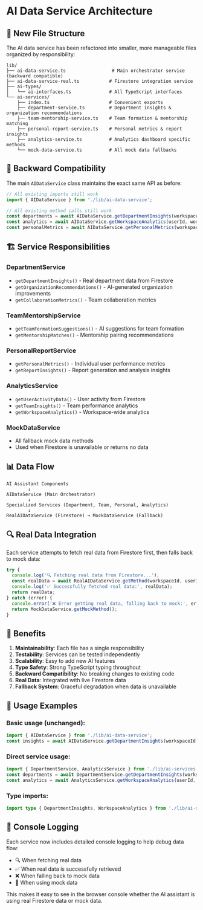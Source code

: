# AI Data Service Architecture

## 📁 **New File Structure**

The AI data service has been refactored into smaller, more manageable files organized by responsibility:

```
lib/
├── ai-data-service.ts                 # Main orchestrator service (backward compatible)
├── ai-data-service-real.ts           # Firestore integration service
├── ai-types/
│   └── ai-interfaces.ts              # All TypeScript interfaces
└── ai-services/
    ├── index.ts                      # Convenient exports
    ├── department-service.ts         # Department insights & organization recommendations
    ├── team-mentorship-service.ts    # Team formation & mentorship matching
    ├── personal-report-service.ts    # Personal metrics & report insights
    ├── analytics-service.ts          # Analytics dashboard specific methods
    └── mock-data-service.ts          # All mock data fallbacks
```

## 🔄 **Backward Compatibility**

The main `AIDataService` class maintains the exact same API as before:

```typescript
// All existing imports still work
import { AIDataService } from './lib/ai-data-service';

// All existing method calls still work
const departments = await AIDataService.getDepartmentInsights(workspaceId, userId);
const analytics = await AIDataService.getWorkspaceAnalytics(userId, workspaceId);
const personalMetrics = await AIDataService.getPersonalMetrics(workspaceId, userId);
```

## 🏗️ **Service Responsibilities**

### **DepartmentService**
- `getDepartmentInsights()` - Real department data from Firestore
- `getOrganizationRecommendations()` - AI-generated organization improvements
- `getCollaborationMetrics()` - Team collaboration metrics

### **TeamMentorshipService**
- `getTeamFormationSuggestions()` - AI suggestions for team formation
- `getMentorshipMatches()` - Mentorship pairing recommendations

### **PersonalReportService**
- `getPersonalMetrics()` - Individual user performance metrics
- `getReportInsights()` - Report generation and analysis insights

### **AnalyticsService**
- `getUserActivityData()` - User activity from Firestore
- `getTeamInsights()` - Team performance analytics
- `getWorkspaceAnalytics()` - Workspace-wide analytics

### **MockDataService**
- All fallback mock data methods
- Used when Firestore is unavailable or returns no data

## 📊 **Data Flow**

```
AI Assistant Components
        ↓
AIDataService (Main Orchestrator)
        ↓
Specialized Services (Department, Team, Personal, Analytics)
        ↓
RealAIDataService (Firestore) → MockDataService (Fallback)
```

## 🔍 **Real Data Integration**

Each service attempts to fetch real data from Firestore first, then falls back to mock data:

```typescript
try {
  console.log('🔍 Fetching real data from Firestore...');
  const realData = await RealAIDataService.getMethod(workspaceId, userId);
  console.log('✅ Successfully fetched real data:', realData);
  return realData;
} catch (error) {
  console.error('❌ Error getting real data, falling back to mock:', error);
  return MockDataService.getMockMethod();
}
```

## 🚀 **Benefits**

1. **Maintainability**: Each file has a single responsibility
2. **Testability**: Services can be tested independently
3. **Scalability**: Easy to add new AI features
4. **Type Safety**: Strong TypeScript typing throughout
5. **Backward Compatibility**: No breaking changes to existing code
6. **Real Data**: Integrated with live Firestore data
7. **Fallback System**: Graceful degradation when data is unavailable

## 🎯 **Usage Examples**

### Basic usage (unchanged):
```typescript
import { AIDataService } from './lib/ai-data-service';
const insights = await AIDataService.getDepartmentInsights(workspaceId, userId);
```

### Direct service usage:
```typescript
import { DepartmentService, AnalyticsService } from './lib/ai-services';
const departments = await DepartmentService.getDepartmentInsights(workspaceId, userId);
const analytics = await AnalyticsService.getWorkspaceAnalytics(userId, workspaceId);
```

### Type imports:
```typescript
import type { DepartmentInsights, WorkspaceAnalytics } from './lib/ai-services';
```

## 🔧 **Console Logging**

Each service now includes detailed console logging to help debug data flow:
- 🔍 When fetching real data
- ✅ When real data is successfully retrieved
- ❌ When falling back to mock data
- 📝 When using mock data

This makes it easy to see in the browser console whether the AI assistant is using real Firestore data or mock data.
